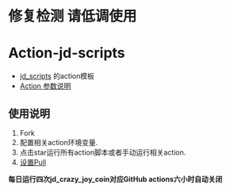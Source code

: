 # 修复检测 请低调使用
# Action-jd-scripts

- [jd_scripts](https://github.com/vidocqh/jd_scripts) 的action模板
- [Action 参数说明](https://github.com/vidocqh/jd_scripts/blob/master/githubAction.md)

## 使用说明

1. Fork
2. 配置相关action环境变量.
3. 点击star运行所有action脚本或者手动运行相关action.
4. [设置Pull](https://github.com/apps/pull)

**每日运行四次jd_crazy_joy_coin对应GitHub actions六小时自动关闭**
